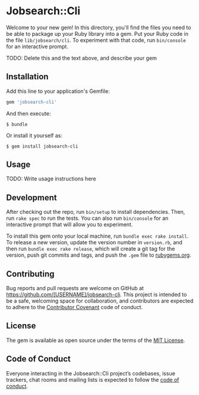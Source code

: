 # Jobsearch::Cli

Welcome to your new gem! In this directory, you'll find the files you need to be able to package up your Ruby library into a gem. Put your Ruby code in the file `lib/jobsearch/cli`. To experiment with that code, run `bin/console` for an interactive prompt.

TODO: Delete this and the text above, and describe your gem

## Installation

Add this line to your application's Gemfile:

```ruby
gem 'jobsearch-cli'
```

And then execute:

    $ bundle

Or install it yourself as:

    $ gem install jobsearch-cli

## Usage

TODO: Write usage instructions here

## Development

After checking out the repo, run `bin/setup` to install dependencies. Then, run `rake spec` to run the tests. You can also run `bin/console` for an interactive prompt that will allow you to experiment.

To install this gem onto your local machine, run `bundle exec rake install`. To release a new version, update the version number in `version.rb`, and then run `bundle exec rake release`, which will create a git tag for the version, push git commits and tags, and push the `.gem` file to [rubygems.org](https://rubygems.org).

## Contributing

Bug reports and pull requests are welcome on GitHub at https://github.com/[USERNAME]/jobsearch-cli. This project is intended to be a safe, welcoming space for collaboration, and contributors are expected to adhere to the [Contributor Covenant](http://contributor-covenant.org) code of conduct.

## License

The gem is available as open source under the terms of the [MIT License](https://opensource.org/licenses/MIT).

## Code of Conduct

Everyone interacting in the Jobsearch::Cli project’s codebases, issue trackers, chat rooms and mailing lists is expected to follow the [code of conduct](https://github.com/[USERNAME]/jobsearch-cli/blob/master/CODE_OF_CONDUCT.md).
